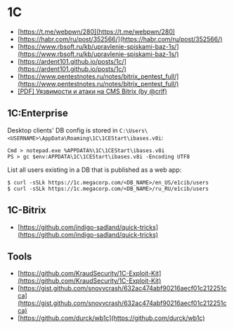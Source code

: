 # 1C

- [https://t.me/webpwn/280](https://t.me/webpwn/280)
- [https://habr.com/ru/post/352566/](https://habr.com/ru/post/352566/)
- [https://www.rbsoft.ru/kb/upravlenie-spiskami-baz-1s/](https://www.rbsoft.ru/kb/upravlenie-spiskami-baz-1s/)
- [https://ardent101.github.io/posts/1c/](https://ardent101.github.io/posts/1c/)
- [https://www.pentestnotes.ru/notes/bitrix_pentest_full/](https://www.pentestnotes.ru/notes/bitrix_pentest_full/)
- [[PDF] Уязвимости и атаки на CMS Bitrix (by @crlf)](https://github.com/cr1f/writeups/blob/main/attacking_bitrix.pdf)




## 1C:Enterprise

Desktop clients' DB config is stored in `C:\Users\<USERNAME>\AppData\Roaming\1C\1CEStart\ibases.v8i`:

```
Cmd > notepad.exe %APPDATA%\1C\1CEStart\ibases.v8i
PS > gc $env:APPDATA\1C\1CEStart\ibases.v8i -Encoding UTF8
```

List all users existing in a DB that is published as a web app:

```
$ curl -sSLk https://1c.megacorp.com/<DB_NAME>/en_US/e1cib/users
$ curl -sSLk https://1c.megacorp.com/<DB_NAME>/ru_RU/e1cib/users
```




## 1C-Bitrix

- [https://github.com/indigo-sadland/quick-tricks](https://github.com/indigo-sadland/quick-tricks)


## Tools

- [https://github.com/KraudSecurity/1C-Exploit-Kit](https://github.com/KraudSecurity/1C-Exploit-Kit)
- [https://gist.github.com/snovvcrash/632ac474abf90216aecf01c212251cca](https://gist.github.com/snovvcrash/632ac474abf90216aecf01c212251cca)
- [https://github.com/durck/wb1c](https://github.com/durck/wb1c)

